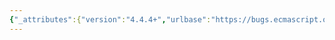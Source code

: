 ```yaml
---
{"_attributes":{"version":"4.4.4+","urlbase":"https://bugs.ecmascript.org/","maintainer":"dherman@mozilla.com"},"bug":{"bug_id":642,"creation_ts":"2012-09-02 00:46:00 -0700","short_desc":"13.4: \"FunctionDeclaration\" & \"FunctionExpression\"","delta_ts":"2012-09-28 12:24:24 -0700","product":"Draft for 6th Edition","component":"editorial issue","version":"Rev 9: July 8, 2012 Draft","rep_platform":"All","op_sys":"All","bug_status":"RESOLVED","resolution":"FIXED","priority":"Normal","bug_severity":"normal","everconfirmed":true,"reporter":{"uid":"jmdyck","name":"Michael Dyck"},"assigned_to":{"uid":"allen","name":"Allen Wirfs-Brock"},"long_desc":[{"commentid":1581,"comment_count":0,"who":{"uid":"jmdyck","name":"Michael Dyck"},"bug_when":"2012-09-02 00:46:19 -0700","thetext":"In 13.4 \"Generator Definitions\",\nunder \"Static Semantics: Early Errors\",\nrule 1 is headed by productions whose LHS symbols are\n    FunctionDeclaration\nand\n    FunctionExpression\n\nIn each case, change \"Function\" to \"Generator\"."},{"commentid":1590,"comment_count":1,"who":{"uid":"allen","name":"Allen Wirfs-Brock"},"bug_when":"2012-09-04 10:06:44 -0700","thetext":"corrected in editor's draft"},{"commentid":1721,"comment_count":2,"who":{"uid":"allen","name":"Allen Wirfs-Brock"},"bug_when":"2012-09-28 12:24:24 -0700","thetext":"fixed in rev10, Sept. 27 2012 draft"}]}}
---
```

